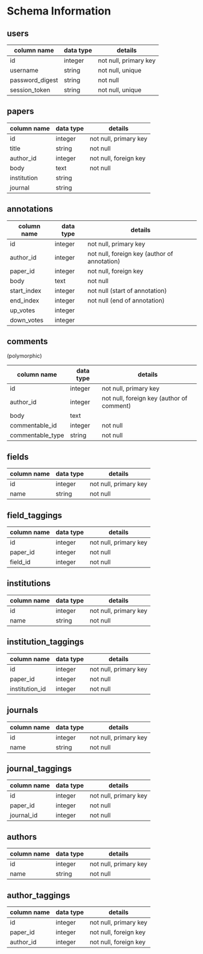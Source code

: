 # Schema Information

## users
column name     | data type | details
----------------|-----------|-----------------------
id              | integer   | not null, primary key
username        | string    | not null, unique
password_digest | string    | not null
session_token   | string    | not null, unique

## papers
column name     | data type | details
----------------|-----------|-----------------------
id              | integer   | not null, primary key
title           | string    | not null
author_id       | integer   | not null, foreign key
body            | text      | not null
institution     | string    | 
journal         | string    |

## annotations
column name | data type | details
------------|-----------|-----------------------
id          | integer   | not null, primary key
author_id   | integer   | not null, foreign key (author of annotation)
paper_id    | integer   | not null, foreign key
body        | text      | not null
start_index | integer   | not null (start of annotation)
end_index   | integer   | not null (end of annotation)
up_votes    | integer   |
down_votes  | integer   |

## comments
(polymorphic)

column name      | data type | details
-----------------|-----------|-----------------------
id               | integer   | not null, primary key
author_id        | integer   | not null, foreign key (author of comment)
body             | text      | 
commentable_id   | integer   | not null
commentable_type | string    | not null


## fields
column name     | data type | details
----------------|-----------|-----------------------
id              | integer   | not null, primary key
name            | string    | not null

## field_taggings
column name     | data type | details
----------------|-----------|-----------------------
id              | integer   | not null, primary key
paper_id        | integer   | not null
field_id        | integer   | not null

## institutions
column name     | data type | details
----------------|-----------|-----------------------
id              | integer   | not null, primary key
name            | string    | not null

## institution_taggings
column name     | data type | details
----------------|-----------|-----------------------
id              | integer   | not null, primary key
paper_id        | integer   | not null
institution_id  | integer   | not null

## journals
column name     | data type | details
----------------|-----------|-----------------------
id              | integer   | not null, primary key
name            | string    | not null

## journal_taggings
column name     | data type | details
----------------|-----------|-----------------------
id              | integer   | not null, primary key
paper_id        | integer   | not null
journal_id      | integer   | not null

## authors
column name     | data type | details
----------------|-----------|-----------------------
id              | integer   | not null, primary key
name            | string    | not null

## author_taggings

column name     | data type | details
----------------|-----------|-----------------------
id              | integer   | not null, primary key
paper_id        | integer   | not null, foreign key
author_id       | integer   | not null, foreign key